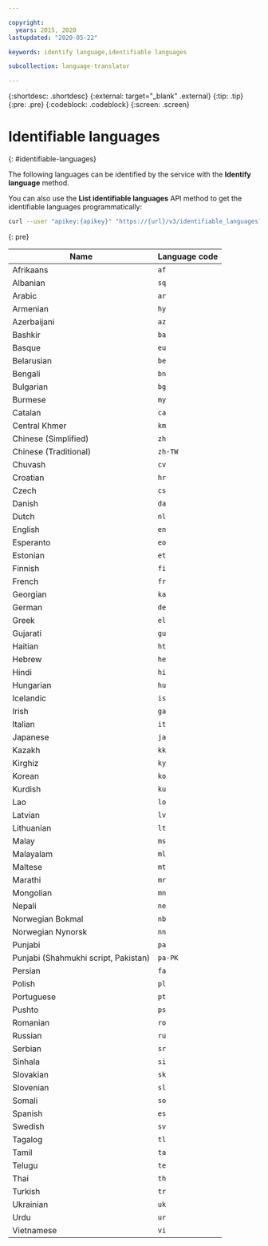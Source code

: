 ```yaml
---

copyright:
  years: 2015, 2020
lastupdated: "2020-05-22"

keywords: identify language,identifiable languages

subcollection: language-translator

---
```


{:shortdesc: .shortdesc}
{:external: target="_blank" .external}
{:tip: .tip}
{:pre: .pre}
{:codeblock: .codeblock}
{:screen: .screen}

# Identifiable languages
{: #identifiable-languages}

The following languages can be identified by the service with the **Identify language** method.

You can also use the **List identifiable languages** API method to get the identifiable languages programmatically:

```sh
curl --user "apikey:{apikey}" "https://{url}/v3/identifiable_languages?version=2018-05-01"
```
{: pre}

<table>
 <thead>
  <th>
   Name
  </th>
  <th>
   Language code
  </th>
  <tbody>
   <tr>
    <td>
     Afrikaans
    </td>
    <td>
     <code>af</code>
    </td>
   </tr>
   <tr>
    <td>
     Albanian
    </td>
    <td>
     <code>sq</code>
    </td>
   </tr>
   <tr>
    <td>
     Arabic
    </td>
    <td>
     <code>ar</code>
    </td>
   </tr>
   <tr>
    <td>
     Armenian
    </td>
    <td>
     <code>hy</code>
    </td>
   </tr>
   <tr>
    <td>
     Azerbaijani
    </td>
    <td>
     <code>az</code>
    </td>
   </tr>
   <tr>
    <td>
     Bashkir
    </td>
    <td>
     <code>ba</code>
    </td>
   </tr>
   <tr>
    <td>
     Basque
    </td>
    <td>
     <code>eu</code>
    </td>
   </tr>
   <tr>
    <td>
     Belarusian
    </td>
    <td>
     <code>be</code>
    </td>
   </tr>
   <tr>
    <td>
     Bengali
    </td>
    <td>
     <code>bn</code>
    </td>
   </tr>
   <tr>
    <td>
     Bulgarian
    </td>
    <td>
     <code>bg</code>
    </td>
   </tr>
   <tr>
    <td>
     Burmese
    </td>
    <td>
     <code>my</code>
    </td>
   </tr>
   <tr>
    <td>
     Catalan
    </td>
    <td>
     <code>ca</code>
    </td>
   </tr>
   <tr>
    <td>
     Central Khmer
    </td>
    <td>
     <code>km</code>
    </td>
   </tr>
   <tr>
    <td>
     Chinese (Simplified)
    </td>
    <td>
     <code>zh</code>
    </td>
   </tr>
   <tr>
    <td>
     Chinese (Traditional)
    </td>
    <td>
     <code>zh-TW</code>
    </td>
   </tr>
   <tr>
    <td>
     Chuvash
    </td>
    <td>
     <code>cv</code>
    </td>
   </tr>
   <tr>
    <td>
     Croatian
    </td>
    <td>
     <code>hr</code>
    </td>
   </tr>
   <tr>
    <td>
     Czech
    </td>
    <td>
     <code>cs</code>
    </td>
   </tr>
   <tr>
    <td>
     Danish
    </td>
    <td>
     <code>da</code>
    </td>
   </tr>
   <tr>
    <td>
     Dutch
    </td>
    <td>
     <code>nl</code>
    </td>
   </tr>
   <tr>
    <td>
     English
    </td>
    <td>
     <code>en</code>
    </td>
   </tr>
   <tr>
    <td>
     Esperanto
    </td>
    <td>
     <code>eo</code>
    </td>
   </tr>
   <tr>
    <td>
     Estonian
    </td>
    <td>
     <code>et</code>
    </td>
   </tr>
   <tr>
    <td>
     Finnish
    </td>
    <td>
     <code>fi</code>
    </td>
   </tr>
   <tr>
    <td>
     French
    </td>
    <td>
     <code>fr</code>
    </td>
   </tr>
   <tr>
    <td>
     Georgian
    </td>
    <td>
     <code>ka</code>
    </td>
   </tr>
   <tr>
    <td>
     German
    </td>
    <td>
     <code>de</code>
    </td>
   </tr>
   <tr>
    <td>
     Greek
    </td>
    <td>
     <code>el</code>
    </td>
   </tr>
   <tr>
    <td>
     Gujarati
    </td>
    <td>
     <code>gu</code>
    </td>
   </tr>
   <tr>
    <td>
     Haitian
    </td>
    <td>
     <code>ht</code>
    </td>
   </tr>
   <tr>
    <td>
     Hebrew
    </td>
    <td>
     <code>he</code>
    </td>
   </tr>
   <tr>
    <td>
     Hindi
    </td>
    <td>
     <code>hi</code>
    </td>
   </tr>
   <tr>
    <td>
     Hungarian
    </td>
    <td>
     <code>hu</code>
    </td>
   </tr>
   <tr>
    <td>
     Icelandic
    </td>
    <td>
     <code>is</code>
    </td>
   </tr>
   <tr>
    <td>
     Irish
    </td>
    <td>
     <code>ga</code>
    </td>
   </tr>
   <tr>
    <td>
     Italian
    </td>
    <td>
     <code>it</code>
    </td>
   </tr>
   <tr>
    <td>
     Japanese
    </td>
    <td>
     <code>ja</code>
    </td>
   </tr>
   <tr>
    <td>
     Kazakh
    </td>
    <td>
     <code>kk</code>
    </td>
   </tr>
   <tr>
    <td>
     Kirghiz
    </td>
    <td>
     <code>ky</code>
    </td>
   </tr>
   <tr>
    <td>
     Korean
    </td>
    <td>
     <code>ko</code>
    </td>
   </tr>
   <tr>
    <td>
     Kurdish
    </td>
    <td>
     <code>ku</code>
    </td>
   </tr>
   <tr>
    <td>
     Lao
    </td>
    <td>
     <code>lo</code>
    </td>
   </tr>
   <tr>
    <td>
     Latvian
    </td>
    <td>
     <code>lv</code>
    </td>
   </tr>
   <tr>
    <td>
     Lithuanian
    </td>
    <td>
     <code>lt</code>
    </td>
   </tr>
   <tr>
    <td>
     Malay
    </td>
    <td>
     <code>ms</code>
    </td>
   </tr>
   <tr>
    <td>
     Malayalam
    </td>
    <td>
     <code>ml</code>
    </td>
   </tr>
   <tr>
    <td>
     Maltese
    </td>
    <td>
     <code>mt</code>
    </td>
   </tr>
   <tr>
    <td>
     Marathi
    </td>
    <td>
     <code>mr</code>
    </td>
   </tr>
   <tr>
    <td>
     Mongolian
    </td>
    <td>
     <code>mn</code>
    </td>
   </tr>
   <tr>
    <td>
     Nepali
    </td>
    <td>
     <code>ne</code>
    </td>
   </tr>
   <tr>
    <td>
     Norwegian Bokmal
    </td>
    <td>
     <code>nb</code>
    </td>
   </tr>
   <tr>
    <td>
     Norwegian Nynorsk
    </td>
    <td>
     <code>nn</code>
    </td>
   </tr>
   <tr>
    <td>
     Punjabi
    </td>
    <td>
     <code>pa</code>
    </td>
   </tr>
   <tr>
    <td>
     Punjabi (Shahmukhi script, Pakistan)
    </td>
    <td>
     <code>pa-PK</code>
    </td>
   </tr>
   <tr>
    <td>
     Persian
    </td>
    <td>
     <code>fa</code>
    </td>
   </tr>
   <tr>
    <td>
     Polish
    </td>
    <td>
     <code>pl</code>
    </td>
   </tr>
   <tr>
    <td>
     Portuguese
    </td>
    <td>
     <code>pt</code>
    </td>
   </tr>
   <tr>
    <td>
     Pushto
    </td>
    <td>
     <code>ps</code>
    </td>
   </tr>
   <tr>
    <td>
     Romanian
    </td>
    <td>
     <code>ro</code>
    </td>
   </tr>
   <tr>
    <td>
     Russian
    </td>
    <td>
     <code>ru</code>
    </td>
   </tr>
   <tr>
    <td>
     Serbian
    </td>
    <td>
     <code>sr</code>
    </td>
   </tr>
   <tr>
    <td>
     Sinhala
    </td>
    <td>
     <code>si</code>
    </td>
   </tr>
   <tr>
    <td>
     Slovakian
    </td>
    <td>
     <code>sk</code>
    </td>
   </tr>
   <tr>
    <td>
     Slovenian
    </td>
    <td>
     <code>sl</code>
    </td>
   </tr>
   <tr>
    <td>
     Somali
    </td>
    <td>
     <code>so</code>
    </td>
   </tr>
   <tr>
    <td>
     Spanish
    </td>
    <td>
     <code>es</code>
    </td>
   </tr>
   <tr>
    <td>
     Swedish
    </td>
    <td>
     <code>sv</code>
    </td>
   </tr>
   <tr>
    <td>
     Tagalog
    </td>
    <td>
     <code>tl</code>
    </td>
   </tr>
   <tr>
    <td>
     Tamil
    </td>
    <td>
     <code>ta</code>
    </td>
   </tr>
   <tr>
    <td>
     Telugu
    </td>
    <td>
     <code>te</code>
    </td>
   </tr>
   <tr>
    <td>
     Thai
    </td>
    <td>
     <code>th</code>
    </td>
   </tr>
   <tr>
    <td>
     Turkish
    </td>
    <td>
     <code>tr</code>
    </td>
   </tr>
   <tr>
    <td>
     Ukrainian
    </td>
    <td>
     <code>uk</code>
    </td>
   </tr>
   <tr>
    <td>
     Urdu
    </td>
    <td>
     <code>ur</code>
    </td>
   </tr>
   <tr>
    <td>
     Vietnamese
    </td>
    <td>
     <code>vi</code>
    </td>
   </tr>
  </tbody>
 </thead>
</table>

